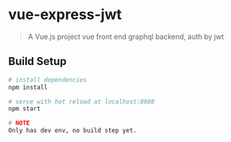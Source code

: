 # vue-express-jwt

> A Vue.js project
> vue front end
> graphql backend, auth by jwt

## Build Setup

``` bash
# install dependencies
npm install

# serve with hot reload at localhost:8080
npm start

# NOTE
Only has dev env, no build step yet.
